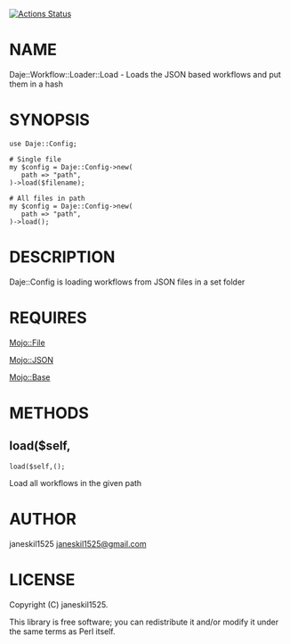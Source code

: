 [![Actions Status](https://github.com/janeskil1525/Daje-Config/actions/workflows/test.yml/badge.svg)](https://github.com/janeskil1525/Daje-Config/actions)
# NAME

Daje::Workflow::Loader::Load - Loads the JSON based workflows and put them in a hash

# SYNOPSIS

    use Daje::Config;

    # Single file
    my $config = Daje::Config->new(
       path => "path",
    )->load($filename);

    # All files in path
    my $config = Daje::Config->new(
       path => "path",
    )->load();

# DESCRIPTION

Daje::Config is loading workflows from JSON files in a set folder

# REQUIRES

[Mojo::File](https://metacpan.org/pod/Mojo%3A%3AFile) 

[Mojo::JSON](https://metacpan.org/pod/Mojo%3A%3AJSON) 

[Mojo::Base](https://metacpan.org/pod/Mojo%3A%3ABase) 

# METHODS

## load($self,

    load($self,();

Load all workflows in the given path

# AUTHOR

janeskil1525 <janeskil1525@gmail.com>

# LICENSE

Copyright (C) janeskil1525.

This library is free software; you can redistribute it and/or modify
it under the same terms as Perl itself.
